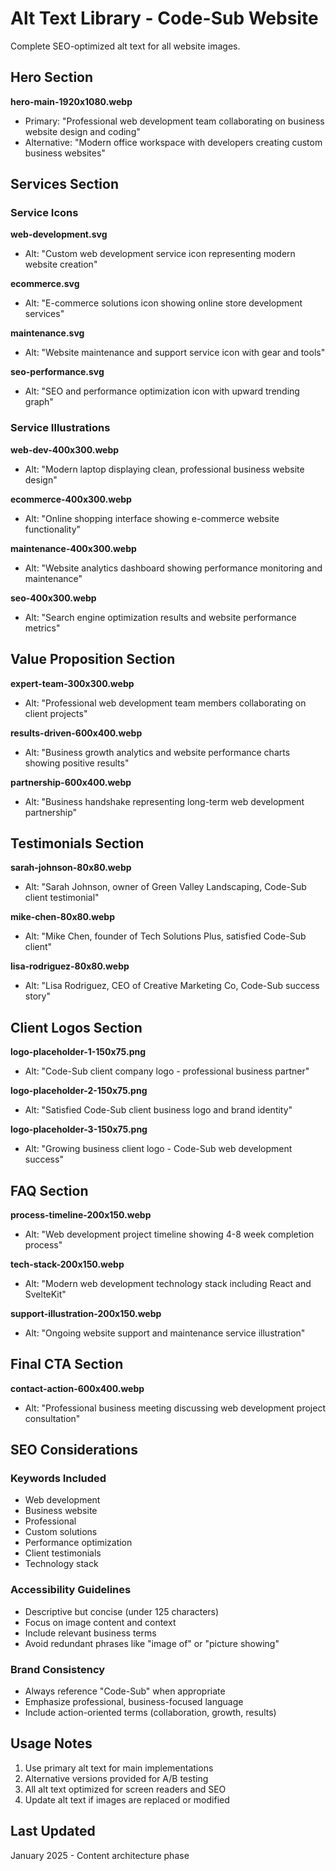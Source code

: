 # Alt Text Library - Code-Sub Website

Complete SEO-optimized alt text for all website images.

## Hero Section

**hero-main-1920x1080.webp**
- Primary: "Professional web development team collaborating on business website design and coding"
- Alternative: "Modern office workspace with developers creating custom business websites"

## Services Section

### Service Icons

**web-development.svg**
- Alt: "Custom web development service icon representing modern website creation"

**ecommerce.svg** 
- Alt: "E-commerce solutions icon showing online store development services"

**maintenance.svg**
- Alt: "Website maintenance and support service icon with gear and tools"

**seo-performance.svg**
- Alt: "SEO and performance optimization icon with upward trending graph"

### Service Illustrations

**web-dev-400x300.webp**
- Alt: "Modern laptop displaying clean, professional business website design"

**ecommerce-400x300.webp**
- Alt: "Online shopping interface showing e-commerce website functionality"

**maintenance-400x300.webp**
- Alt: "Website analytics dashboard showing performance monitoring and maintenance"

**seo-400x300.webp**
- Alt: "Search engine optimization results and website performance metrics"

## Value Proposition Section

**expert-team-300x300.webp**
- Alt: "Professional web development team members collaborating on client projects"

**results-driven-600x400.webp**
- Alt: "Business growth analytics and website performance charts showing positive results"

**partnership-600x400.webp**
- Alt: "Business handshake representing long-term web development partnership"

## Testimonials Section

**sarah-johnson-80x80.webp**
- Alt: "Sarah Johnson, owner of Green Valley Landscaping, Code-Sub client testimonial"

**mike-chen-80x80.webp**
- Alt: "Mike Chen, founder of Tech Solutions Plus, satisfied Code-Sub client"

**lisa-rodriguez-80x80.webp**
- Alt: "Lisa Rodriguez, CEO of Creative Marketing Co, Code-Sub success story"

## Client Logos Section

**logo-placeholder-1-150x75.png**
- Alt: "Code-Sub client company logo - professional business partner"

**logo-placeholder-2-150x75.png**
- Alt: "Satisfied Code-Sub client business logo and brand identity"

**logo-placeholder-3-150x75.png**
- Alt: "Growing business client logo - Code-Sub web development success"

## FAQ Section

**process-timeline-200x150.webp**
- Alt: "Web development project timeline showing 4-8 week completion process"

**tech-stack-200x150.webp**
- Alt: "Modern web development technology stack including React and SvelteKit"

**support-illustration-200x150.webp**
- Alt: "Ongoing website support and maintenance service illustration"

## Final CTA Section

**contact-action-600x400.webp**
- Alt: "Professional business meeting discussing web development project consultation"

## SEO Considerations

### Keywords Included
- Web development
- Business website
- Professional
- Custom solutions
- Performance optimization
- Client testimonials
- Technology stack

### Accessibility Guidelines
- Descriptive but concise (under 125 characters)
- Focus on image content and context
- Include relevant business terms
- Avoid redundant phrases like "image of" or "picture showing"

### Brand Consistency
- Always reference "Code-Sub" when appropriate
- Emphasize professional, business-focused language
- Include action-oriented terms (collaboration, growth, results)

## Usage Notes

1. Use primary alt text for main implementations
2. Alternative versions provided for A/B testing
3. All alt text optimized for screen readers and SEO
4. Update alt text if images are replaced or modified

## Last Updated
January 2025 - Content architecture phase 